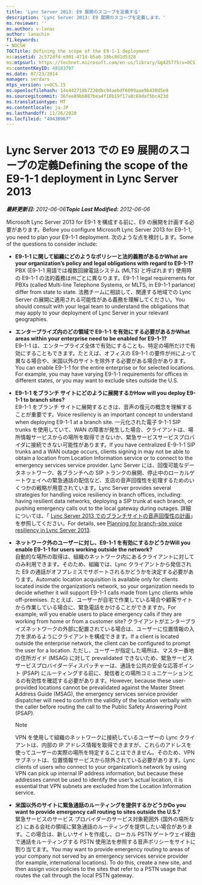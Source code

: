 ```yaml
---
title: 'Lync Server 2013: E9 展開のスコープを定義する'
description: 'Lync Server 2013: E9 展開のスコープを定義します。'
ms.reviewer: ''
ms.author: v-lanac
author: lanachin
f1.keywords:
- NOCSH
TOCTitle: Defining the scope of the E9-1-1 deployment
ms:assetid: 2c572dfd-e901-471d-b5a0-18bc8d1d5328
ms:mtpsurl: https://technet.microsoft.com/en-us/library/Gg425775(v=OCS.15)
ms:contentKeyID: 48183707
ms.date: 07/23/2014
manager: serdars
mtps_version: v=OCS.15
ms.openlocfilehash: 14e442718b7230dbc94aebdf6099aae9b430d5e9
ms.sourcegitcommit: 36fee89bb887bea4f18b19f17a8c69daf5bc423d
ms.translationtype: MT
ms.contentlocale: ja-JP
ms.lasthandoff: 11/26/2020
ms.locfileid: "49430967"
---
```

# <a name="defining-the-scope-of-the-e9-1-1-deployment-in-lync-server-2013"></a><span data-ttu-id="5b87d-103">Lync Server 2013 での E9 展開のスコープの定義</span><span class="sxs-lookup"><span data-stu-id="5b87d-103">Defining the scope of the E9-1-1 deployment in Lync Server 2013</span></span>

<div data-xmlns="http://www.w3.org/1999/xhtml">

<div class="topic" data-xmlns="http://www.w3.org/1999/xhtml" data-msxsl="urn:schemas-microsoft-com:xslt" data-cs="https://msdn.microsoft.com/">

<div data-asp="https://msdn2.microsoft.com/asp">



</div>

<div id="mainSection">

<div id="mainBody"><span data-ttu-id="5b87d-104">

<span> </span></span><span class="sxs-lookup"><span data-stu-id="5b87d-104">

<span> </span></span></span>

<span data-ttu-id="5b87d-105">_**最終更新日:** 2012-06-06_</span><span class="sxs-lookup"><span data-stu-id="5b87d-105">_**Topic Last Modified:** 2012-06-06_</span></span>

<span data-ttu-id="5b87d-106">Microsoft Lync Server 2013 for E9-1 を構成する前に、E9 の展開を計画する必要があります。</span><span class="sxs-lookup"><span data-stu-id="5b87d-106">Before you configure Microsoft Lync Server 2013 for E9-1-1, you need to plan your E9-1-1 deployment.</span></span> <span data-ttu-id="5b87d-107">次のような点を検討します。</span><span class="sxs-lookup"><span data-stu-id="5b87d-107">Some of the questions to consider include:</span></span>

  - <span data-ttu-id="5b87d-108">**E9-1-1 に関して組織にどのようなポリシーと法的義務があるか**</span><span class="sxs-lookup"><span data-stu-id="5b87d-108">**What are your organization’s policy and legal obligations with regard to E9-1-1?**</span></span>  
    <span data-ttu-id="5b87d-109">PBX (E9-1-1 用語では複数回線電話システム (MLTS) と呼ばれます) 使用時の E9-1-1 の法的義務は州ごとに異なります。</span><span class="sxs-lookup"><span data-stu-id="5b87d-109">E9-1-1 legal requirements for PBXs (called Multi-line Telephone Systems, or MLTS, in E9-1-1 parlance) differ from state to state.</span></span> <span data-ttu-id="5b87d-110">法務チームに相談して、関連する地域での Lync Server の展開に適用される可能性がある義務を理解してください。</span><span class="sxs-lookup"><span data-stu-id="5b87d-110">You should consult with your legal team to understand the obligations that may apply to your deployment of Lync Server in your relevant geographies.</span></span>

<!-- end list -->

  - <span data-ttu-id="5b87d-111">**エンタープライズ内のどの領域で E9-1-1 を有効にする必要があるか**</span><span class="sxs-lookup"><span data-stu-id="5b87d-111">**What areas within your enterprise need to be enabled for E9-1-1?**</span></span>  
    <span data-ttu-id="5b87d-p103">E9-1-1 は、エンタープライズ全体で有効にすることも、特定の場所だけで有効にすることもできます。たとえば、オフィスの E9-1-1 の要件が州によって異なる場合や、米国以外のサイトを除外する必要がある場合があります。</span><span class="sxs-lookup"><span data-stu-id="5b87d-p103">You can enable E9-1-1 for the entire enterprise or for selected locations. For example, you may have varying E9-1-1 requirements for offices in different states, or you may want to exclude sites outside the U.S.</span></span>

<!-- end list -->

  - <span data-ttu-id="5b87d-114">**E9-1-1 をブランチ サイトにどのように展開するか**</span><span class="sxs-lookup"><span data-stu-id="5b87d-114">**How will you deploy E9-1-1 to branch sites?**</span></span>  
    <span data-ttu-id="5b87d-115">E9-1-1 をブランチ サイトに展開するときは、音声の復元の概念を理解することが重要です。</span><span class="sxs-lookup"><span data-stu-id="5b87d-115">Voice resiliency is an important concept to understand when deploying E9-1-1 at a branch site.</span></span> <span data-ttu-id="5b87d-116">一元化された電子 9-1-1 SIP trunks を使用していて、WAN の障害が発生した場合、クライアントは、場所情報サービスからの場所を取得できないか、緊急サービスサービスプロバイダに接続できない可能性があります。</span><span class="sxs-lookup"><span data-stu-id="5b87d-116">If you have centralized E-9-1-1 SIP trunks and a WAN outage occurs, clients signing in may not be able to obtain a location from Location Information service or to connect to the emergency services service provider.</span></span> <span data-ttu-id="5b87d-117">Lync Server には、回復可能なデータネットワーク、各ブランチへの SIP トランクの展開、停止中のローカルゲートウェイへの緊急通話の配信など、支店の音声回復性を処理するためのいくつかの戦略が用意されています。</span><span class="sxs-lookup"><span data-stu-id="5b87d-117">Lync Server provides several strategies for handling voice resiliency in branch offices, including: having resilient data networks, deploying a SIP trunk at each branch, or pushing emergency calls out to the local gateway during outages.</span></span> <span data-ttu-id="5b87d-118">詳細については、「 [Lync Server 2013 でのブランチサイトの音声回復性の計画](lync-server-2013-planning-for-branch-site-voice-resiliency.md)」を参照してください。</span><span class="sxs-lookup"><span data-stu-id="5b87d-118">For details, see [Planning for branch-site voice resiliency in Lync Server 2013](lync-server-2013-planning-for-branch-site-voice-resiliency.md).</span></span>

<!-- end list -->

  - <span data-ttu-id="5b87d-119">**ネットワーク外のユーザーに対し、E9-1-1 を有効にするかどうか**</span><span class="sxs-lookup"><span data-stu-id="5b87d-119">**Will you enable E9-1-1 for users working outside the network?**</span></span>  
    <span data-ttu-id="5b87d-120">自動的な場所の取得は、組織のネットワーク内にあるクライアントに対してのみ利用できます。そのため、組織では、Lync クライアントから発信された E9 の通話がオフプレミスでサポートされるかどうかを決定する必要があります。</span><span class="sxs-lookup"><span data-stu-id="5b87d-120">Automatic location acquisition is available only for clients located inside the organization’s network, so your organization needs to decide whether it will support E9-1-1 calls made from Lync clients while off-premises.</span></span> <span data-ttu-id="5b87d-121">たとえば、ユーザーが自宅で作業している場合や顧客サイトから作業している場合に、緊急電話をかけることができますか。</span><span class="sxs-lookup"><span data-stu-id="5b87d-121">For example, will you enable users to place emergency calls if they are working from home or from a customer site?</span></span> <span data-ttu-id="5b87d-122">クライアントがエンタープライズネットワークの外部に配置されている場合は、ユーザーに位置情報の入力を求めるようにクライアントを構成できます。</span><span class="sxs-lookup"><span data-stu-id="5b87d-122">If a client is located outside the enterprise network, the client can be configured to prompt the user for a location.</span></span> <span data-ttu-id="5b87d-123">ただし、ユーザーが指定した場所は、マスター番地の住所ガイド (MSAG) に対して prevalidated できないため、緊急サービスサービスプロバイダーディスパッチャーは、通話を公共の安全な応答ポイント (PSAP) にルーティングする前に、発信者との場所コミュニケーションとるの有効性を確認する必要があります。</span><span class="sxs-lookup"><span data-stu-id="5b87d-123">However, because these user-provided locations cannot be prevalidated against the Master Street Address Guide (MSAG), the emergency services service provider dispatcher will need to confirm the validity of the location verbally with the caller before routing the call to the Public Safety Answering Point (PSAP).</span></span>
    
    <div>
    

    > [!NOTE]  
    > <span data-ttu-id="5b87d-124">VPN を使用して組織のネットワークに接続しているユーザーの Lync クライアントは、内部の IP アドレス情報を取得できますが、これらのアドレスを使ってユーザーの実際の場所を特定することはできません。そのため、VPN サブネットは、位置情報サービスから除外されている必要があります。</span><span class="sxs-lookup"><span data-stu-id="5b87d-124">Lync clients of users who connect to your organization’s network by using VPN can pick up internal IP address information, but because these addresses cannot be used to identify the user’s actual location, it is essential that VPN subnets are excluded from the Location Information service.</span></span>

    
    </div>

<!-- end list -->

  - <span data-ttu-id="5b87d-125">**米国以外のサイトに緊急通話のルーティングを提供するかどうか**</span><span class="sxs-lookup"><span data-stu-id="5b87d-125">**Do you want to provide emergency call routing to sites outside the U.S.?**</span></span>  
    <span data-ttu-id="5b87d-p106">緊急サービスのサービス プロバイダーのサービス対象範囲外 (国外の場所など) にある会社の領域に緊急通話のルーティングを提供したい場合があります。この場合は、新しいサイトを作成し、ローカル PSTN ゲートウェイ経由で通話をルーティングする PSTN 使用法を参照する音声ポリシーをサイトに割り当てます。</span><span class="sxs-lookup"><span data-stu-id="5b87d-p106">You may want to provide emergency routing to areas of your company not served by an emergency services service provider (for example, international locations). To do this, create a new site, and then assign voice policies to the sites that refer to a PSTN usage that routes the call through the local PSTN gateway.</span></span>

<span data-ttu-id="5b87d-128"></div>

<span> </span>

</div>

</div>

</span><span class="sxs-lookup"><span data-stu-id="5b87d-128"></div>

<span> </span>

</div>

</div>

</span></span></div>

